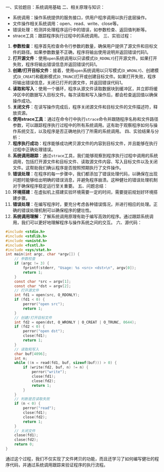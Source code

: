 一、实验题目：系统调用基础
二、相关原理与知识：
- 系统调用：操作系统提供的服务接口，供用户程序调用以执行底层操作。
- 文件操作相关系统调用：open、read、write、close等。
- 错误处理：检测并处理程序运行中的错误，如参数检查、返回值判断等。
- strace工具：跟踪程序执行过程中的系统调用。
三、实验过程：
1. **参数检查**：程序首先检查命令行参数的数量，确保用户提供了源文件和目标文件的路径。如果参数数量不正确，程序将输出使用说明并返回错误代码1。
2. **打开源文件**：使用`open`系统调用以只读模式(`O_RDONLY`)打开源文件。如果打开失败，程序将输出错误信息并返回错误代码1。
3. **创建/打开目标文件**：接着，使用`open`系统调用以只写模式(`O_WRONLY`)、创建模式(`O_CREAT`)和截断模式(`O_TRUNC`)打开或创建目标文件。如果打开失败，程序将输出错误信息，关闭已打开的源文件，并返回错误代码1。
4. **读取和写入**：使用一个循环，程序从源文件读取数据块到缓冲区，并立即将缓冲区中的数据写入目标文件。每次读取和写入操作后，都会检查返回值以确保操作成功。
5. **关闭文件**：在读写操作完成后，程序关闭源文件和目标文件的文件描述符，释放资源。
6. **使用strace工具**：通过在命令行中执行`strace`命令并跟随程序名称和文件路径参数，可以跟踪程序执行过程中的所有系统调用。这有助于观察程序如何与操作系统交互，以及程序是否正确地执行了所需的系统调用。
四、实验结果与分析：
1. **程序执行成功**：程序能够成功拷贝源文件的内容到目标文件，并且能够在执行过程中正确处理错误。
2. **系统调用跟踪**：通过`strace`工具，我们能够观察到程序执行过程中调用的系统调用，包括打开源文件和目标文件、读取源文件内容、写入目标文件以及关闭文件。这帮助我们确认程序是否按照预期执行了文件操作。
3. **错误处理**：在程序的每一步骤中，我们都添加了错误处理代码，以确保在出现问题时能够给出明确的错误消息，并避免程序崩溃。这种健壮的错误处理机制对于确保程序稳定运行至关重要。
五、问题总结：
1. **环境搭建**：在虚拟机上搭建实验环境需要一定的时间，需要提前规划好环境搭建步骤。
2. **错误处理**：在编写程序时，要充分考虑各种错误情况，并进行相应的处理。正确的错误处理机制可以确保程序的健壮性。
3. **系统调用理解**：了解系统调用原理有助于编写高效的程序。通过跟踪系统调用，我们可以更好地理解程序与操作系统之间的交互。
六、源代码：
```c
#include <stdio.h>
#include <stdlib.h>
#include <unistd.h>
#include <fcntl.h>
#include <sys/stat.h>
int main(int argc, char *argv[]) {
    // 参数检查
    if (argc != 3) {
        fprintf(stderr, "Usage: %s <src> <dst>\n", argv[0]);
        return 1;
    }
    const char *src = argv[1];
    const char *dst = argv[2];
    // 打开源文件
    int fd1 = open(src, O_RDONLY);
    if (fd1 < 0) {
        perror("open src");
        return 1;
    }
    // 创建/打开目标文件
    int fd2 = open(dst, O_WRONLY | O_CREAT | O_TRUNC, 0644);
    if (fd2 < 0) {
        perror("open dst");
        close(fd1);
        return 1;
    }
    // 读取和写入
    char buf[4096];
    int n;
    while ((n = read(fd1, buf, sizeof(buf))) > 0) {
        if (write(fd2, buf, n) != n) {
            perror("write");
            close(fd1);
            close(fd2);
            return 1;
        }
    }
    // 判断是否读取失败
    if (n < 0) {
        perror("read");
        close(fd1);
        close(fd2);
        return 1;
    }
    // 关闭文件
    close(fd1);
    close(fd2);
    return 0;
}
```
通过这个过程，我们不仅实现了文件拷贝的功能，而且还学习了如何编写健壮的程序代码，并通过系统调用跟踪来验证程序的执行流程。
